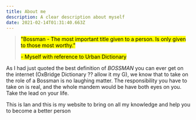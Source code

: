 ```yaml
---
title: About me
description: A clear description about myself
date: 2021-02-14T01:31:40.663Z
---
```

<blockquote cite="https://www.urbandictionary.com/define.php?term=Bossman">
  <p>
    <mark>
      "Bossman - The most important title given to a person. Is only
      given to those most worthy."
    </mark>
  </p>
  <p>
    <mark>- Myself with reference to Urban Dictionary</mark>
  </p>
</blockquote>

As I had just quoted the best definition of *BOSSMAN* you can
ever get on the internet (OxBridge Dictionary ?? allow it my G), we
know that to take on the role of a Bossman is no laughing matter. The
responsibility you have to take on is real, and the whole mandem would
be have both eyes on you. Take the lead on your life.

This is Ian and this is my website to bring on all my knowledge and
help you to become a better person